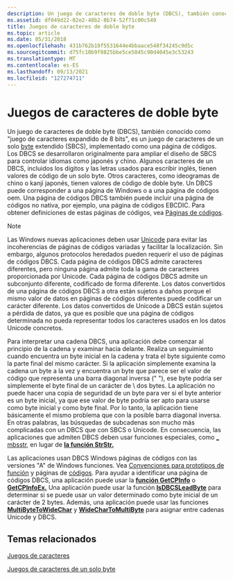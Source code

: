 ```yaml
---
description: Un juego de caracteres de doble byte (DBCS), también conocido como &0034;juego de caracteres de 8 bits expandido&0034;, es un juego de caracteres de \# un solo byte (SBCS) extendido, implementado como una página \# de códigos.
ms.assetid: df049d22-02e2-48b2-8b74-52f71c00c549
title: Juegos de caracteres de doble byte
ms.topic: article
ms.date: 05/31/2018
ms.openlocfilehash: 431b762b19f5531644e4bbaace548f34245c9d5c
ms.sourcegitcommit: d75fc10b9f0825bbe5ce5045c90d4045e3c53243
ms.translationtype: MT
ms.contentlocale: es-ES
ms.lasthandoff: 09/13/2021
ms.locfileid: "127274711"
---
```

# <a name="double-byte-character-sets"></a>Juegos de caracteres de doble byte

Un juego de caracteres de doble byte (DBCS), también conocido como "juego de caracteres expandido de 8 bits", es un juego de caracteres de un solo [byte](single-byte-character-sets.md) extendido (SBCS), implementado como una página de códigos. Los DBCS se desarrollaron originalmente para ampliar el diseño de SBCS para controlar idiomas como japonés y chino. Algunos caracteres de un DBCS, incluidos los dígitos y las letras usados para escribir inglés, tienen valores de código de un solo byte. Otros caracteres, como ideogramas de chino o kanji japonés, tienen valores de código de doble byte. Un DBCS puede corresponder a una página de Windows o a una página de códigos oem. Una página de códigos DBCS también puede incluir una página de códigos no nativa, por ejemplo, una página de códigos EBCDIC. Para obtener definiciones de estas páginas de códigos, vea [Páginas de códigos](code-pages.md).

> [!Note]  
> Las Windows nuevas aplicaciones deben usar [Unicode](unicode.md) para evitar las incoherencias de páginas de códigos variadas y facilitar la localización. Sin embargo, algunos protocolos heredados pueden requerir el uso de páginas de códigos DBCS. Cada página de códigos DBCS admite caracteres diferentes, pero ninguna página admite toda la gama de caracteres proporcionada por Unicode. Cada página de códigos DBCS admite un subconjunto diferente, codificado de forma diferente. Los datos convertidos de una página de códigos DBCS a otra están sujetos a daños porque el mismo valor de datos en páginas de códigos diferentes puede codificar un carácter diferente. Los datos convertidos de Unicode a DBCS están sujetos a pérdida de datos, ya que es posible que una página de códigos determinada no pueda representar todos los caracteres usados en los datos Unicode concretos.

 

Para interpretar una cadena DBCS, una aplicación debe comenzar al principio de la cadena y examinar hacia delante. Realiza un seguimiento cuando encuentra un byte inicial en la cadena y trata el byte siguiente como la parte final del mismo carácter. Si la aplicación simplemente examina la cadena un byte a la vez y encuentra un byte que parece ser el valor de código que representa una barra diagonal inversa (" "), ese byte podría ser simplemente el byte final de un carácter de \\ dos bytes. La aplicación no puede hacer una copia de seguridad de un byte para ver si el byte anterior es un byte inicial, ya que ese valor de byte podría ser apto para usarse como byte inicial y como byte final. Por lo tanto, la aplicación tiene básicamente el mismo problema que con la posible barra diagonal inversa. En otras palabras, las búsquedas de subcadenas son mucho más complicadas con un DBCS que con SBCS o Unicode. En consecuencia, las aplicaciones que admiten DBCS deben usar funciones especiales, como [ \_ mbsstr](/cpp/c-runtime-library/reference/strstr-wcsstr-mbsstr-mbsstr-l), en lugar de [**la función StrStr.**](https://msdn.microsoft.com/library/z9da80kz(v=VS.71).aspx)

Las aplicaciones usan DBCS Windows páginas de códigos con las versiones "A" de Windows funciones. Vea [Convenciones para prototipos de función](conventions-for-function-prototypes.md) y páginas de [códigos](code-pages.md). Para ayudar a identificar una página de códigos DBCS, una aplicación puede usar la [**función GetCPInfo**](/windows/desktop/api/Winnls/nf-winnls-getcpinfo) o [**GetCPInfoEx.**](/windows/desktop/api/Winnls/nf-winnls-getcpinfoexa) Una aplicación puede usar la función [**IsDBCSLeadByte**](/windows/desktop/api/Winnls/nf-winnls-isdbcsleadbyte) para determinar si se puede usar un valor determinado como byte inicial de un carácter de 2 bytes. Además, una aplicación puede usar las funciones [**MultiByteToWideChar**](/windows/desktop/api/Stringapiset/nf-stringapiset-multibytetowidechar) y [**WideCharToMultiByte**](/windows/desktop/api/Stringapiset/nf-stringapiset-widechartomultibyte) para asignar entre cadenas Unicode y DBCS.

## <a name="related-topics"></a>Temas relacionados

<dl> <dt>

[Juegos de caracteres](character-sets.md)
</dt> <dt>

[Juegos de caracteres de un solo byte](single-byte-character-sets.md)
</dt> </dl>

 

 
